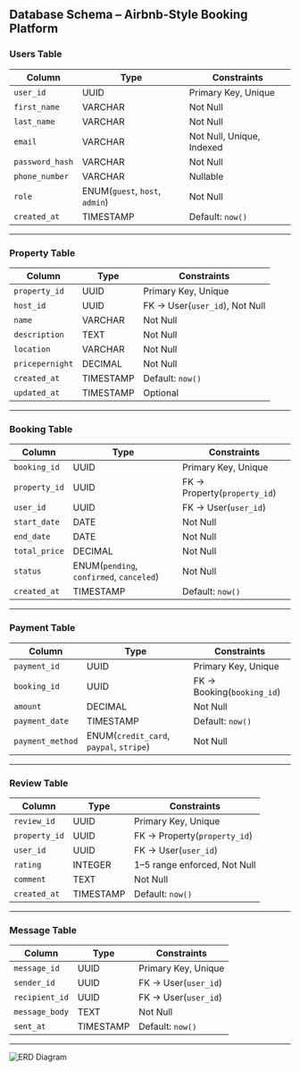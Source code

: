 ## Database Schema – Airbnb-Style Booking Platform

### Users Table

| Column          | Type                           | Constraints               |
| --------------- | ------------------------------ | ------------------------- |
| `user_id`       | UUID                           | Primary Key, Unique       |
| `first_name`    | VARCHAR                        | Not Null                  |
| `last_name`     | VARCHAR                        | Not Null                  |
| `email`         | VARCHAR                        | Not Null, Unique, Indexed |
| `password_hash` | VARCHAR                        | Not Null                  |
| `phone_number`  | VARCHAR                        | Nullable                  |
| `role`          | ENUM(`guest`, `host`, `admin`) | Not Null                  |
| `created_at`    | TIMESTAMP                      | Default: `now()`          |

---

### Property Table

| Column          | Type      | Constraints                    |
| --------------- | --------- | ------------------------------ |
| `property_id`   | UUID      | Primary Key, Unique            |
| `host_id`       | UUID      | FK → User(`user_id`), Not Null |
| `name`          | VARCHAR   | Not Null                       |
| `description`   | TEXT      | Not Null                       |
| `location`      | VARCHAR   | Not Null                       |
| `pricepernight` | DECIMAL   | Not Null                       |
| `created_at`    | TIMESTAMP | Default: `now()`               |
| `updated_at`    | TIMESTAMP | Optional                       |

---

### Booking Table

| Column        | Type                                     | Constraints                  |
| ------------- | ---------------------------------------- | ---------------------------- |
| `booking_id`  | UUID                                     | Primary Key, Unique          |
| `property_id` | UUID                                     | FK → Property(`property_id`) |
| `user_id`     | UUID                                     | FK → User(`user_id`)         |
| `start_date`  | DATE                                     | Not Null                     |
| `end_date`    | DATE                                     | Not Null                     |
| `total_price` | DECIMAL                                  | Not Null                     |
| `status`      | ENUM(`pending`, `confirmed`, `canceled`) | Not Null                     |
| `created_at`  | TIMESTAMP                                | Default: `now()`             |

---

### Payment Table

| Column           | Type                                    | Constraints                |
| ---------------- | --------------------------------------- | -------------------------- |
| `payment_id`     | UUID                                    | Primary Key, Unique        |
| `booking_id`     | UUID                                    | FK → Booking(`booking_id`) |
| `amount`         | DECIMAL                                 | Not Null                   |
| `payment_date`   | TIMESTAMP                               | Default: `now()`           |
| `payment_method` | ENUM(`credit_card`, `paypal`, `stripe`) | Not Null                   |

---

### Review Table

| Column        | Type      | Constraints                  |
| ------------- | --------- | ---------------------------- |
| `review_id`   | UUID      | Primary Key, Unique          |
| `property_id` | UUID      | FK → Property(`property_id`) |
| `user_id`     | UUID      | FK → User(`user_id`)         |
| `rating`      | INTEGER   | 1–5 range enforced, Not Null |
| `comment`     | TEXT      | Not Null                     |
| `created_at`  | TIMESTAMP | Default: `now()`             |

---

### Message Table

| Column         | Type      | Constraints          |
| -------------- | --------- | -------------------- |
| `message_id`   | UUID      | Primary Key, Unique  |
| `sender_id`    | UUID      | FK → User(`user_id`) |
| `recipient_id` | UUID      | FK → User(`user_id`) |
| `message_body` | TEXT      | Not Null             |
| `sent_at`      | TIMESTAMP | Default: `now()`     |

---

![ERD Diagram](airbnb_erd_diagram.jpg)
